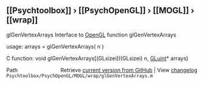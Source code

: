 ## [[Psychtoolbox]] &#8250; [[PsychOpenGL]] &#8250; [[MOGL]] &#8250; [[wrap]]

glGenVertexArrays  Interface to [OpenGL](OpenGL) function glGenVertexArrays  
  
usage:  arrays = glGenVertexArrays( n )  
  
C function:  void glGenVertexArrays[(GLsizei]((GLsizei) n, [GLuint](GLuint)\* arrays)  




<div class="code_header" style="text-align:right;">
  <span style="float:left;">Path&nbsp;&nbsp;</span> <span class="counter">Retrieve <a href=
  "https://raw.github.com/Psychtoolbox-3/Psychtoolbox-3/beta/Psychtoolbox/PsychOpenGL/MOGL/wrap/glGenVertexArrays.m">current version from GitHub</a> | View <a href=
  "https://github.com/Psychtoolbox-3/Psychtoolbox-3/commits/beta/Psychtoolbox/PsychOpenGL/MOGL/wrap/glGenVertexArrays.m">changelog</a></span>
</div>
<div class="code">
  <code>Psychtoolbox/PsychOpenGL/MOGL/wrap/glGenVertexArrays.m</code>
</div>

